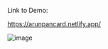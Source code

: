 Link to Demo:

https://arunpancard.netlify.app/


![image](https://user-images.githubusercontent.com/14010423/110236763-ab721a80-7f5d-11eb-8fea-2b5d1b0f7a4e.png)
